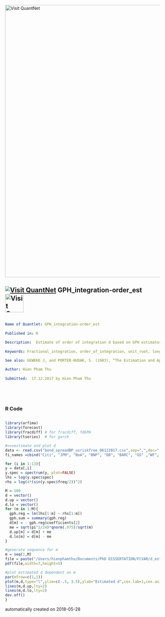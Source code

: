 [<img src="https://github.com/QuantLet/Styleguide-and-FAQ/blob/master/pictures/banner.png" width="888" alt="Visit QuantNet">](http://quantlet.de/)

## [<img src="https://github.com/QuantLet/Styleguide-and-FAQ/blob/master/pictures/qloqo.png" alt="Visit QuantNet">](http://quantlet.de/) **GPH_integration-order_est** [<img src="https://github.com/QuantLet/Styleguide-and-FAQ/blob/master/pictures/QN2.png" width="60" alt="Visit QuantNet 2.0">](http://quantlet.de/)

```yaml

Name of Quantlet: GPH_integration-order_est
 
Published in: R 
  
Description:  Estimate of order of integration d based on GPH estimator for long memory investigation.
 
Keywords: Fractional_integration, order_of_integration, unit_root, long_memory, GPH_test

See also: GEWEKE J, and PORTER-HUDAK, S. (1983), “The Estimation and Application of Long Memory Time Series Models”, Journal of Time Series Analysis, 4, pp. 221–38  

Author: Hien Pham Thu
  
Submitted:  17.12.2017 by Hien Pham Thu
  


  


```

### R Code
```r

library(arfima)
library(forecast)
library(fracdiff) # for fracdiff, fdGPH
library(tseries)  # for garch

#===estimate and plot d
data <- read.csv("bond_spreadBP_usriskfree_06122017.csv",sep=",",dec=".",header=TRUE)
fi_names =cbind("Citi", "JPM", "BoA", "BNP", "DB", "BARC", "GS" ,"WF", "CA" ,"MS", "RBS" ,"SG" ,"Unicredit")

for (i in 1:13){
y = data[,i]
y.spec = spectrum(y, plot=FALSE)
lhs = log(y.spec$spec)
rhs = log(4*(sin(y.spec$freq/2))^2)

M = 100 
d = vector()
d.up = vector()
d.lo = vector()
for (m in 1:M){
  gph.reg = lm(lhs[1:m] ~ rhs[1:m])
  gph.sum = summary(gph.reg)
  d[m] = - gph.reg$coefficients[2]
  me = sqrt(pi^2/24)*qnorm(.975)/sqrt(m)
  d.up[m] = d[m] + me
  d.lo[m] = d[m] - me
}

#generate sequence for m
m = seq(1,M)  
file = paste("/Users/hienphamthu/Documents/PhD DISSERTATION/FCVAR/d_estimate_GPH/credit_dhat_",fi_names[i],".pdf",sep="")
pdf(file,width=7,height=5)

#plot estimated d dependent on m
par(mfrow=c(1,1))
plot(m,d,type="l",ylim=c(-.5, 3.5),ylab="Estimated d",cex.lab=1,cex.axis=1,cex.main=1.25,cex.sub=1)
lines(m,d.up,lty=2)
lines(m,d.lo,lty=2)
dev.off()
}

```

automatically created on 2018-05-28
